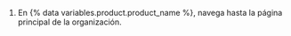 1. En {% data variables.product.product_name %}, navega hasta la página principal de la organización.
